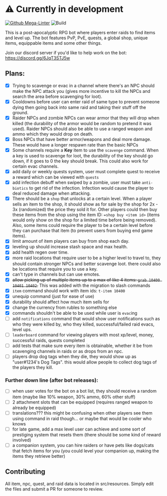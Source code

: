 # ⚠️ Currently in development

[![Github Mega-Linter](https://github.com/blobfysh/project-z/workflows/Lint%20Code/badge.svg)](https://github.com/nvuillam/mega-linter)
![Build](https://github.com/blobfysh/project-z/workflows/Build/badge.svg)

This is a post-apocalyptic RPG bot where players enter raids to find items and level up. The bot features PvP, PvE, quests, a global shop, unique items, equippable items and some other things.

Join our discord server if you'd like to help work on the bot: https://discord.gg/6JqT3STJ5w

## Plans:

- [x] Trying to scavenge or evac in a channel where there's an NPC should make the NPC attack you (gives more incentive to kill the NPCs and search the area before scavenging for loot).
- [x] Cooldowns before user can enter raid of same type to prevent someone dying then going back into same raid and taking their stuff off the ground.
- [x] Raider NPCs and zombie NPCs can wear armor that they will drop when killed (the durability of the armor would be random to pretend it was used). Raider NPCs should also be able to use a ranged weapon and ammo which they would drop on death.
- [x] Boss NPCs that have better armor/weapons and deal more damage. These would have a longer respawn rate than the basic NPCs
- [x] Some channels require a **Key** item to use the `scavenge` command. When a key is used to scavenge for loot, the durability of the key should go down, if it goes to 0 the key should break. This could also work for certain evac channels.
- [x] add daily or weekly quests system, user must complete quest to receive a reward which can be viewed with `quests`
- [x] add infection debuff when swiped by a zombie, user must take `anti-biotics` to get rid of the infection. Infection would cause the player to deal reduced damage when attacking.
- [x] There should be a `shop` that unlocks at a certain level. When a player sells an item to the shop, it should show as for sale by the shop for 2x - 3x (randomized) the price they sold it for. Other players could then buy these items from the shop using the item ID: `=shop buy <item id>` (items would only show on the shop for a limited time before being removed). Also, some items could require the player to be a certain level before they can purchase that item (to prevent users from buying end game items).
- [x] limit amount of item players can buy from shop each day.
- [x] leveling up should increase stash space and max health.
- [x] add health regen over time.
- [x] more raid locations that require user to be a higher level to travel to, they should contain stronger NPCs and better scavenge loot. there could also be locations that require you to use a key.
- [x] can't type in channels but can use emotes.
- [x] ~~allow picking up of multiple items up to a max of like 4 items: `grab 10400 10401 10402`.~~ This was added with the migration to slash commands
- [x] `item` command should work with item ids: `t-item 10400`
- [x] unequip command (just for ease of use)
- [x] durability should affect how much item sells for
- [x] change the currency from rubles to something else
- [x] commands shouldn't be able to be used while user is `evac`ing
- [ ] add `notifications` command that would show user notifications such as who they were killed by, who they killed, successful/failed raid evacs, level ups.
- [ ] `leaderboard` command for viewing players with most xp/level, money, successful raids, quests completed
- [ ] add tests that make sure every item is obtainable, whether it be from scavenging channels in raids or as drops from an npc.
- [ ] players drop dog tags when they die, they would show up as "user#1234's Dog Tags". this would allow people to collect dog tags of the players they kill.

### Further down line (after bot releases):
- [ ] when user votes for the bot on a bot list, they should receive a random item (maybe like 10% weapon, 30% ammo, 60% other stuff)
- [ ] 2 attachment slots that can be equipped (requires ranged weapon to already be equipped)
- [ ] translations??? this might be confusing when other players see them using command in raid though... or maybe that would be cooler who knows
- [ ] for late game, add a max level user can achieve and some sort of prestiging system that resets them (there should be some kind of reward involved)
- [ ] a companion system, you can hire raiders or have pets like dogs/cats that fetch items for you (you could level your companion up, making the items they retrieve better)

## Contributing

All item, npc, quest, and raid data is located in src/resources. Simply edit the files and submit a PR for someone to review.
